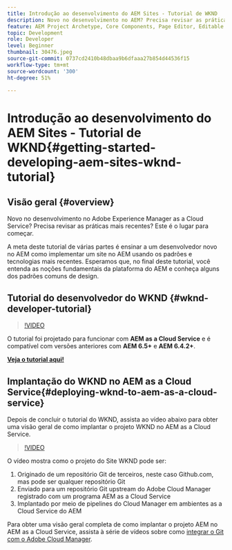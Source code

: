 ```yaml
---
title: Introdução ao desenvolvimento do AEM Sites - Tutorial de WKND
description: Novo no desenvolvimento no AEM? Precisa revisar as práticas recomendadas? Este é o lugar para começar. A meta deste tutorial de várias partes é ensinar a um desenvolvedor novo no AEM como implementar um site no AEM usando os padrões e tecnologias mais recentes.
feature: AEM Project Archetype, Core Components, Page Editor, Editable Templates
topic: Development
role: Developer
level: Beginner
thumbnail: 30476.jpeg
source-git-commit: 0737cd2410b48dbaa9b6dfaaa27b854d44536f15
workflow-type: tm+mt
source-wordcount: '300'
ht-degree: 51%

---
```



# Introdução ao desenvolvimento do AEM Sites - Tutorial de WKND{#getting-started-developing-aem-sites-wknd-tutorial}

## Visão geral {#overview}

Novo no desenvolvimento no Adobe Experience Manager as a Cloud Service? Precisa revisar as práticas mais recentes? Este é o lugar para começar.

A meta deste tutorial de várias partes é ensinar a um desenvolvedor novo no AEM como implementar um site no AEM usando os padrões e tecnologias mais recentes. Esperamos que, no final deste tutorial, você entenda as noções fundamentais da plataforma do AEM e conheça alguns dos padrões comuns de design.

## Tutorial do desenvolvedor do WKND {#wknd-developer-tutorial}

>[!VIDEO](https://video.tv.adobe.com/v/30476?quality=12&learn=on)

O tutorial foi projetado para funcionar com **AEM as a Cloud Service** e é compatível com versões anteriores com **AEM 6.5+** e **AEM 6.4.2+**.

**[Veja o tutorial aqui!](https://experienceleague.adobe.com/docs/experience-manager-learn/getting-started-wknd-tutorial-develop/overview.html?lang=pt-BR)**

## Implantação do WKND no AEM as a Cloud Service{#deploying-wknd-to-aem-as-a-cloud-service}

Depois de concluir o tutorial do WKND, assista ao vídeo abaixo para obter uma visão geral de como implantar o projeto WKND no AEM as a Cloud Service.

>[!VIDEO](https://video.tv.adobe.com/v/30191?quality=12&learn=on)

O vídeo mostra como o projeto do Site WKND pode ser:

1. Originado de um repositório Git de terceiros, neste caso Github.com, mas pode ser qualquer repositório Git
2. Enviado para um repositório Git upstream do Adobe Cloud Manager registrado com um programa AEM as a Cloud Service
3. Implantado por meio de pipelines do Cloud Manager em ambientes as a Cloud Service do AEM

Para obter uma visão geral completa de como implantar o projeto AEM no AEM as a Cloud Service, assista à série de vídeos sobre como [integrar o Git com o Adobe Cloud Manager](https://docs.adobe.com/content/help/en/experience-manager-cloud-manager/using/managing-code/setup-cloud-manager-git-integration.html).
